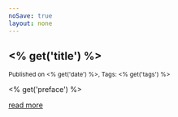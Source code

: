 ```yaml
---
noSave: true
layout: none
---
```


## <% get('title') %>

<small>Published on <% get('date') %>, Tags: <% get('tags') %></small>

<% get('preface') %>

<a href="<% get('link') %>">read more</a>